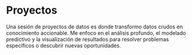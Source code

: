 # Proyectos
Una sesión de proyectos de datos es donde transformo datos crudos en conocimiento accionable. Me enfoco en el análisis profundo, el modelado predictivo y la visualización de resultados para resolver problemas específicos o descubrir nuevas oportunidades.
